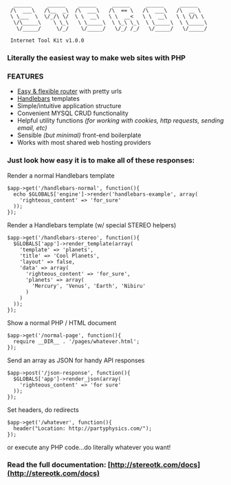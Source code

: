 ```
  ______     ______    ______     ______     ______     ______
 /\  ___\   /\__  _\  /\  ___\   /\  == \   /\  ___\   /\  __ \
 \ \___  \  \/_/\ \/  \ \  __\   \ \  __<   \ \  __\   \ \ \/\ \
  \/\_____\    \ \_\   \ \_____\  \ \_\ \_\  \ \_____\  \ \_____\
   \/_____/     \/_/    \/_____/   \/_/ /_/   \/_____/   \/_____/

 Internet Tool Kit v1.0.0

```

### Literally the easiest way to make web sites with PHP



### FEATURES
- [Easy & flexible router](http://altorouter.com/) with pretty urls
- [Handlebars](http://handlebarsjs.com/) templates
- Simple/intuitive application structure
- Convenient MYSQL CRUD functionality
- Helpful utility functions *(for working with cookies, http requests, sending email, etc)*
- Sensible *(but minimal)* front-end boilerplate
- Works with most shared web hosting providers  



### Just look how easy it is to make all of these responses:

Render a normal Handlebars template

```
$app->get('/handlebars-normal', function(){
  echo $GLOBALS['engine']->render('handlebars-example', array(
    'righteous_content' => 'for_sure'
  ));
});
```


Render a Handlebars template (w/ special STEREO helpers)

```
$app->get('/handlebars-stereo', function(){
  $GLOBALS['app']->render_template(array(
    'template' => 'planets',
    'title' => 'Cool Planets',
    'layout' => false,
    'data' => array(
      'righteous_content' => 'for_sure',
      'planets' => array(
        'Mercury', 'Venus', 'Earth', 'Nibiru'
      )
    )
  ));
});
```


Show a normal PHP / HTML document

```
$app->get('/normal-page', function(){
  require __DIR__ . '/pages/whatever.html';
});
```


Send an array as JSON for handy API responses

```
$app->post('/json-response', function(){
  $GLOBALS['app']->render_json(array(
    'righteous_content' => 'for sure'
  ));
});
```


Set headers, do redirects

```
$app->get('/whatever', function(){
  header("Location: http://partyphysics.com/");
});
```


or execute any PHP code...do literally whatever you want!





### Read the full documentation: [http://stereotk.com/docs](http://stereotk.com/docs)

